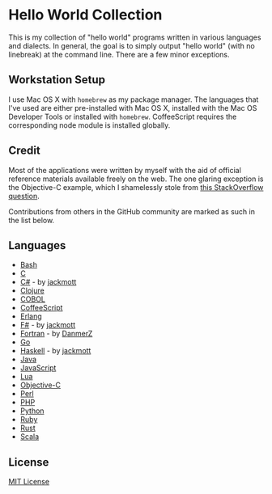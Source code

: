 # Hello World Collection

This is my collection of "hello world" programs written in various languages
and dialects. In general, the goal is to simply output "hello world" (with no
linebreak) at the command line. There are a few minor exceptions.

## Workstation Setup

I use Mac OS X with `homebrew` as my package manager. The languages that I've
used are either pre-installed with Mac OS X, installed with the Mac OS
Developer Tools or installed with `homebrew`. CoffeeScript requires
the corresponding node module is installed globally.

## Credit

Most of the applications were written by myself with the aid of official
reference materials available freely on the web. The one glaring exception is
the Objective-C example, which I shamelessly stole from [this StackOverflow
question](http://stackoverflow.com/questions/7473246/compile-an-ios-objective-c-command-line-app-through-gcc-on-mac).

Contributions from others in the GitHub community are marked as such in the
list below.

## Languages

 * [Bash](./bash/)
 * [C](./c/)
 * [C#](./csharp/) - by [jackmott](https://github.com/jackmott)
 * [Clojure](./clojure/)
 * [COBOL](./cobol/)
 * [CoffeeScript](./coffeescript/)
 * [Erlang](./erlang/)
 * [F#](./fsharp/) - by [jackmott](https://github.com/jackmott)
 * [Fortran](./fortran/) - by [DanmerZ](https://github.com/DanmerZ)
 * [Go](./go/)
 * [Haskell](./haskell/) - by [jackmott](https://github.com/jackmott)
 * [Java](./java/)
 * [JavaScript](./javascript/)
 * [Lua](./lua/)
 * [Objective-C](./objective-c/)
 * [Perl](./perl/)
 * [PHP](./php/)
 * [Python](./python/)
 * [Ruby](./ruby/)
 * [Rust](./rust/)
 * [Scala](./scala/)

## License

[MIT License](LICENSE.md)
